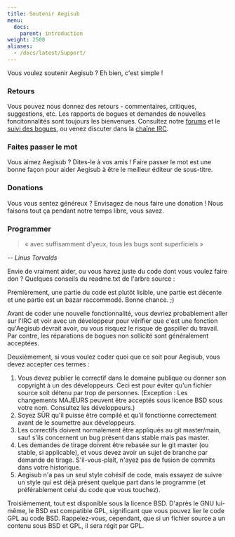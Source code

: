 ```yaml
---
title: Soutenir Aegisub
menu:
  docs:
    parent: introduction
weight: 2500
aliases:
  - /docs/latest/Support/
---
```


Vous voulez soutenir Aegisub ? Eh bien, c'est simple !

### Retours

Vous pouvez nous donnez des retours - commentaires, critiques,
suggestions, etc. Les rapports de bogues et demandes de nouvelles
foncitonnalités sont toujours les bienvenues. Consultez notre
[forums](http://forums.aegisub.org) et le [suivi des bogues](http://devel.aegisub.org/),
ou venez discuter dans la [chaîne IRC](irc://irc.rizon.net/aegisub).

### Faites passer le mot

Vous aimez Aegisub ? Dites-le à vos amis ! Faire passer le mot est une
bonne façon pour aider Aegisub à être le meilleur éditeur de sous-titre.

### Donations

Vous vous sentez généreux ? Envisagez de nous faire une donation ! 
Nous faisons tout ça pendant notre temps libre, vous savez.

### Programmer

> « avec suffisamment d'yeux, tous les bugs sont superficiels »

_-- Linus Torvalds_

Envie de vraiment aider, ou vous havez juste du code dont vous voulez faire don ?
Quelques conseils du readme.txt de l'arbre source :

Premièrement, une partie du code est plutôt lisible, une partie est décente
et une partie est un bazar raccommodé. Bonne chance. ;)

Avant de coder une nouvelle fonctionnalité, vous devriez probablement aller
sur l'IRC et voir avec un développeur pour vérifier que c'est une fonction
qu'Aegisub devrait avoir, ou vous risquez le risque de gaspiller du travail.
Par contre, les réparations de bogues non sollicité sont généralement acceptées.

Deuxièmement, si vous voulez coder quoi que ce soit pour Aegisub,
vous devez accepter ces termes :

1. Vous devez publier le correctif dans le domaine publique ou donner son copyright
   à un des développeurs. Ceci est pour éviter qu'un fichier source soit détenu
   par trop de personnes. (Exception : Les changements MAJEURS peuvent être acceptés
   sous licence BSD sous votre nom. Consultez les développeurs.)
1. Soyez SÛR qu'il puisse être compilé et qu'il fonctionne correctement
   avant de le soumettre aux développeurs.
1. Les correctifs doivent normalement être appliqués au git master/main, sauf s'ils
   concernent un bug présent dans stable mais pas master.
1. Les demandes de tirage doivent être rebasée sur le git master (ou stable, si applicable),
   et vous devez avoir un sujet de branche par demande de tirage. S'il-vous-plaît,
   n'ayez pas de fusion de commits dans votre historique.
1. Aegisub n'a pas un seul style cohésif de code, mais essayez de suivre un style qui
   est déjà présent quelque part dans le programme (et préférablement celui du code
   que vous touchez).

Troisièmement, tout est disponible sous la licence BSD. D'après le GNU lui-même,
le BSD est compatible GPL, significant que vous pouvez lier le code GPL au code
BSD. Rappelez-vous, cependant, que si un fichier source a un contenu sous BSD et
GPL, il sera régit par GPL.
